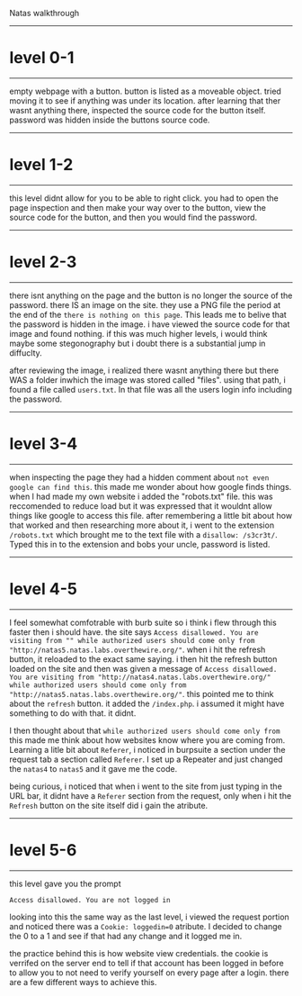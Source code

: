 Natas walkthrough

---

# level 0-1

---

empty webpage with a button. button is listed as a moveable object. tried moving it to see if anything was under its location. after learning that ther wasnt anything there, inspected the source code for the button itself. password was hidden inside the buttons source code.

---

# level 1-2

---

this level didnt allow for you to be able to right click. you had to open the page inspection and then make your way over to the button, view the source code for the button, and then you would find the password.

---

# level 2-3

---

there isnt anything on the page and the button is no longer the source of the password. there IS an image on the site. they use a PNG file the period at the end of the `there is nothing on this page`. This leads me to belive that the password is hidden in the image. i have viewed the source code for that image and found nothing. if this was much higher levels, i would think maybe some stegonography but i doubt there is a substantial jump in diffuclty.

after reviewing the image, i realized there wasnt anything there but there WAS a folder inwhich the image was stored called "files". using that path, i found a file called `users.txt`. In that file was all the users login info including the password.

---

# level 3-4

---

when inspecting the page they had a hidden comment about `not even google can find this`. this made me wonder about how google finds things. when I had made my own website i added the "robots.txt" file. this was reccomended to reduce load but it was expressed that it wouldnt allow things like google to access this file. after remembering a little bit about how that worked and then researching more about it, i went to the extension `/robots.txt` which brought me to the text file with a `disallow: /s3cr3t/`. Typed this in to the extension and bobs your uncle, password is listed.

---

# level 4-5

---

I feel somewhat comfotrable with burb suite so i think i flew through this faster then i should have. the site says `Access disallowed. You are visiting from "" while authorized users should come only from "http://natas5.natas.labs.overthewire.org/"`. when i hit the refresh button, it reloaded to the exact same saying. i then hit the refresh button loaded on the site and then was given a message of `Access disallowed. You are visiting from "http://natas4.natas.labs.overthewire.org/" while authorized users should come only from "http://natas5.natas.labs.overthewire.org/"`. this pointed me to think about the `refresh` button. it added the `/index.php`. i assumed it might have something to do with that. it didnt.

I then thought about that `while authorized users should come only from ` this made me think about how websites know where you are coming from. Learning a litle bit about `Referer`, i noticed in burpsuite a section under the request tab a section called `Referer`. I set up a Repeater and just changed the `natas4` to `natas5` and it gave me the code.

being curious, i noticed that when i went to the site from just typing in the URL bar, it didnt have a `Referer` section from the request, only when i hit the `Refresh` button on the site itself did i gain the atribute.

---

# level 5-6

---

this level gave you the prompt

```
Access disallowed. You are not logged in
```

looking into this the same way as the last level, i viewed the request portion and noticed there was a `Cookie: loggedin=0` atribute. I decided to change the 0 to a 1 and see if that had any change and it logged me in.

the practice behind this is how website view credentials. the cookie is verrifed on the server end to tell if that account has been logged in before to allow you to not need to verify yourself on every page after a login. there are a few different ways to achieve this.
